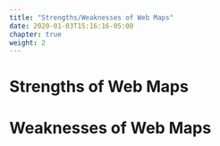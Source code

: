 ```yaml
---
title: "Strengths/Weaknesses of Web Maps"
date: 2020-01-03T15:16:16-05:00
chapter: true
weight: 2
---
```


# Strengths of Web Maps

# Weaknesses of Web Maps

